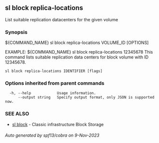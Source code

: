 ## sl block replica-locations

List suitable replication datacenters for the given volume

### Synopsis

${COMMAND_NAME} sl block replica-locations VOLUME_ID [OPTIONS]
		
EXAMPLE:
   ${COMMAND_NAME} sl block replica-locations 12345678
   This command lists suitable replication data centers for block volume with ID 12345678.

```
sl block replica-locations IDENTIFIER [flags]
```

### Options inherited from parent commands

```
  -h, --help            Usage information.
      --output string   Specify output format, only JSON is supported now.
```

### SEE ALSO

* [sl block](sl_block.md)	 - Classic infrastructure Block Storage

###### Auto generated by spf13/cobra on 9-Nov-2023
